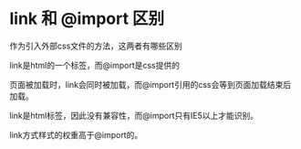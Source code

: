 # link 和 @import 区别

作为引入外部css文件的方法，这两者有哪些区别

link是html的一个标签，而@import是css提供的

页面被加载时，link会同时被加载，而@import引用的css会等到页面加载结束后加载。

link是html标签，因此没有兼容性，而@import只有IE5以上才能识别。

link方式样式的权重高于@import的。

